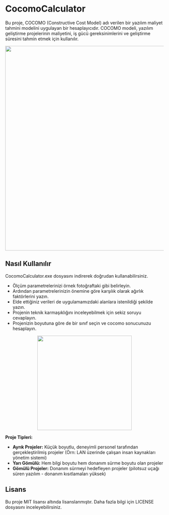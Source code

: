 # CocomoCalculator

Bu proje, COCOMO (Constructive Cost Model) adı verilen bir yazılım maliyet tahmini modelini uygulayan bir hesaplayıcıdır. COCOMO modeli, yazılım geliştirme projelerinin maliyetini, iş gücü gereksinimlerini ve geliştirme süresini tahmin etmek için kullanılır.

<img src="https://github.com/furkangenca/CocomoCalculator/assets/148720624/9ffee935-32da-415d-ac8e-050c75875180" width="650">

## Nasıl Kullanılır

CocomoCalculator.exe dosyasını indirerek doğrudan kullanabilirsiniz. 
- Ölçüm parametrelerinizi örnek fotoğraftaki gibi belirleyin.
- Ardından parametrelerinizin önemine göre karşılık olarak ağırlık faktörlerini yazın.
- Elde ettiğiniz verileri de uygulamamızdaki alanlara istenildiği şekilde yazın.
- Projenin teknik karmaşıklığını inceleyebilmek için sekiz soruyu cevaplayın.
- Projenizin boyutuna göre de bir sınıf seçin ve cocomo sonucunuzu hesaplayın.

<p align="center">
  <img src="https://github.com/furkangenca/CocomoCalculator/assets/148720624/7be26bf5-235b-4cf7-b261-2ab6665c3290" width="300">
</p>


**Proje Tipleri:**

- **Ayrık Projeler:** Küçük boyutlu, deneyimli personel tarafından gerçekleştirilmiş projeler (Örn: LAN üzerinde çalışan insan kaynakları yönetim sistemi)
- **Yarı Gömülü:** Hem bilgi boyutu hem donanım sürme boyutu olan projeler
- **Gömülü Projeler:** Donanım sürmeyi hedefleyen projeler (pilotsuz uçağı süren yazılım - donanım kısıtlamaları yüksek)


## Lisans

Bu proje MIT lisansı altında lisanslanmıştır. Daha fazla bilgi için LICENSE dosyasını inceleyebilirsiniz.
